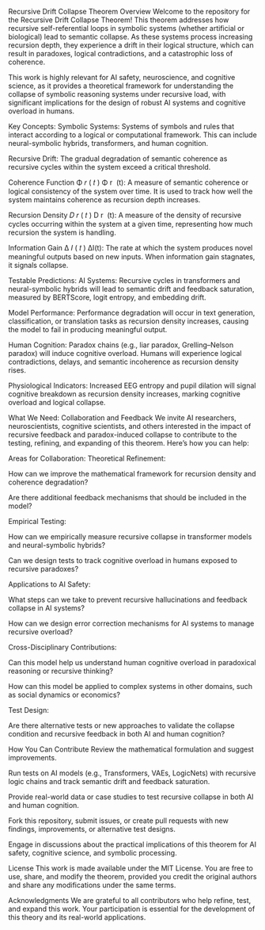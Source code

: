 Recursive Drift Collapse Theorem
Overview
Welcome to the repository for the Recursive Drift Collapse Theorem! This theorem addresses how recursive self-referential loops in symbolic systems (whether artificial or biological) lead to semantic collapse. As these systems process increasing recursion depth, they experience a drift in their logical structure, which can result in paradoxes, logical contradictions, and a catastrophic loss of coherence.

This work is highly relevant for AI safety, neuroscience, and cognitive science, as it provides a theoretical framework for understanding the collapse of symbolic reasoning systems under recursive load, with significant implications for the design of robust AI systems and cognitive overload in humans.

Key Concepts:
Symbolic Systems: Systems of symbols and rules that interact according to a logical or computational framework. This can include neural-symbolic hybrids, transformers, and human cognition.

Recursive Drift: The gradual degradation of semantic coherence as recursive cycles within the system exceed a critical threshold.

Coherence Function 
Φ
𝑟
(
𝑡
)
Φ 
r
​
 (t): A measure of semantic coherence or logical consistency of the system over time. It is used to track how well the system maintains coherence as recursion depth increases.

Recursion Density 
𝐷
𝑟
(
𝑡
)
D 
r
​
 (t): A measure of the density of recursive cycles occurring within the system at a given time, representing how much recursion the system is handling.

Information Gain 
Δ
𝐼
(
𝑡
)
ΔI(t): The rate at which the system produces novel meaningful outputs based on new inputs. When information gain stagnates, it signals collapse.

Testable Predictions:
AI Systems: Recursive cycles in transformers and neural-symbolic hybrids will lead to semantic drift and feedback saturation, measured by BERTScore, logit entropy, and embedding drift.

Model Performance: Performance degradation will occur in text generation, classification, or translation tasks as recursion density increases, causing the model to fail in producing meaningful output.

Human Cognition: Paradox chains (e.g., liar paradox, Grelling–Nelson paradox) will induce cognitive overload. Humans will experience logical contradictions, delays, and semantic incoherence as recursion density rises.

Physiological Indicators: Increased EEG entropy and pupil dilation will signal cognitive breakdown as recursion density increases, marking cognitive overload and logical collapse.

What We Need: Collaboration and Feedback
We invite AI researchers, neuroscientists, cognitive scientists, and others interested in the impact of recursive feedback and paradox-induced collapse to contribute to the testing, refining, and expanding of this theorem. Here’s how you can help:

Areas for Collaboration:
Theoretical Refinement:

How can we improve the mathematical framework for recursion density and coherence degradation?

Are there additional feedback mechanisms that should be included in the model?

Empirical Testing:

How can we empirically measure recursive collapse in transformer models and neural-symbolic hybrids?

Can we design tests to track cognitive overload in humans exposed to recursive paradoxes?

Applications to AI Safety:

What steps can we take to prevent recursive hallucinations and feedback collapse in AI systems?

How can we design error correction mechanisms for AI systems to manage recursive overload?

Cross-Disciplinary Contributions:

Can this model help us understand human cognitive overload in paradoxical reasoning or recursive thinking?

How can this model be applied to complex systems in other domains, such as social dynamics or economics?

Test Design:

Are there alternative tests or new approaches to validate the collapse condition and recursive feedback in both AI and human cognition?

How You Can Contribute
Review the mathematical formulation and suggest improvements.

Run tests on AI models (e.g., Transformers, VAEs, LogicNets) with recursive logic chains and track semantic drift and feedback saturation.

Provide real-world data or case studies to test recursive collapse in both AI and human cognition.

Fork this repository, submit issues, or create pull requests with new findings, improvements, or alternative test designs.

Engage in discussions about the practical implications of this theorem for AI safety, cognitive science, and symbolic processing.

License
This work is made available under the MIT License. You are free to use, share, and modify the theorem, provided you credit the original authors and share any modifications under the same terms.

Acknowledgments
We are grateful to all contributors who help refine, test, and expand this work. Your participation is essential for the development of this theory and its real-world applications.

